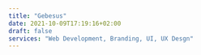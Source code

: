 ```yaml
---
title: "Gebesus"
date: 2021-10-09T17:19:16+02:00
draft: false
services: "Web Development, Branding, UI, UX Desgn"
---
```

